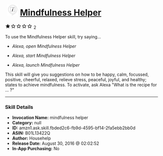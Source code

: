 # &nbsp;<img src="skill_icon" alt="Mindfulness Helper icon" width="36"> [Mindfulness Helper](http://alexa.amazon.com/#skills/amzn1.ask.skill.fbded2c6-fb9d-4595-bf14-2fa5ebb2bb0d)
![1 stars](../../images/ic_star_black_18dp_1x.png)![1 stars](../../images/ic_star_border_black_18dp_1x.png)![1 stars](../../images/ic_star_border_black_18dp_1x.png)![1 stars](../../images/ic_star_border_black_18dp_1x.png)![1 stars](../../images/ic_star_border_black_18dp_1x.png) 2

To use the Mindfulness Helper skill, try saying...

* *Alexa, open Mindfulness Helper*

* *Alexa, start Mindfulness Helper*

* *Alexa, launch Mindfulness Helper*

This skill will give you suggestions on how to be happy, calm, focussed, positive, cheerful, relaxed, relieve stress, peaceful, joyful, and healthy; states to achieve mindfulness. To activate, ask Alexa "What is the recipe for ... ?"

***

### Skill Details

* **Invocation Name:** mindfulness helper
* **Category:** null
* **ID:** amzn1.ask.skill.fbded2c6-fb9d-4595-bf14-2fa5ebb2bb0d
* **ASIN:** B01L13422Q
* **Author:** Househelp
* **Release Date:** August 30, 2016 @ 02:02:52
* **In-App Purchasing:** No

